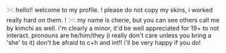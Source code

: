 𓏵 hello!! welcome to my profile. 
! please do not copy my skins, i worked really hard on them. !
𓏵 my name is cherie, but you can see others call me by kimchi as well. i'm clearly a minor, it'd be well appreciated for 19+ to not interact.
pronouns are he/him/they (i really don't care unless you bring a 'she' to it)
don't be afraid to c+h and int!! i'll be very happy if you do!

